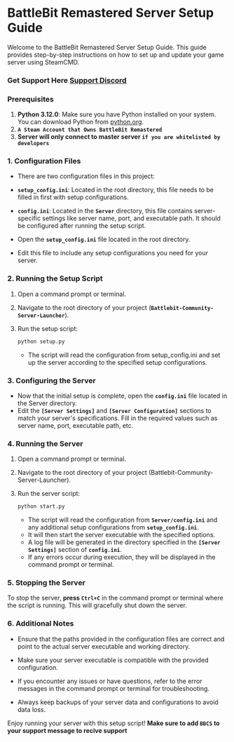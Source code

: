 # BattleBit Remastered Server Setup Guide

Welcome to the BattleBit Remastered Server Setup Guide. This guide provides step-by-step instructions on how to set up and update your game server using SteamCMD.

### Get Support Here [Support Discord](https://discord.gg/5HVygFQJaja)

### Prerequisites

1. **Python 3.12.0**: Make sure you have Python installed on your system. You can download Python from [python.org](https://www.python.org/downloads/).
2. **`A Steam Account that Owns BattleBit Remastered`**
3. **Server will only connect to master server `if you are whitelisted by developers`**

### 1. Configuration Files

- There are two configuration files in this project:

- **`setup_config.ini`**: Located in the root directory, this file needs to be filled in first with setup configurations.
- **`config.ini`**: Located in the **`Server`** directory, this file contains server-specific settings like server name, port, and executable path. It should be configured after running the setup script.

- Open the **`setup_config.ini`** file located in the root directory.
- Edit this file to include any setup configurations you need for your server.

### 2. Running the Setup Script

1. Open a command prompt or terminal.
2. Navigate to the root directory of your project (**`Battlebit-Community-Server-Launcher`**).

3. Run the setup script:

    ```bash
    python setup.py
    ```

    - The script will read the configuration from setup_config.ini and set up the server according to the specified setup configurations.

### 3. Configuring the Server

- Now that the initial setup is complete, open the **`config.ini`** file located in the Server directory.
- Edit the **`[Server Settings]`** and **`[Server Configuration]`** sections to match your server's specifications. Fill in the required values such as server name, port, executable path, etc.

### 4. Running the Server

1. Open a command prompt or terminal.

2. Navigate to the root directory of your project (Battlebit-Community-Server-Launcher).

3. Run the server script:

    ```bash
    python start.py
    ```

    - The script will read the configuration from **`Server/config.ini`** and any additional setup configurations from **`setup_config.ini`**.
    - It will then start the server executable with the specified options.
    - A log file will be generated in the directory specified in the **`[Server Settings]`** section of **`config.ini`**.
    - If any errors occur during execution, they will be displayed in the command prompt or terminal.

### 5. Stopping the Server

To stop the server, **press `Ctrl+C`** in the command prompt or terminal where the script is running. This will gracefully shut down the server.

### 6. Additional Notes

- Ensure that the paths provided in the configuration files are correct and point to the actual server executable and working directory.

- Make sure your server executable is compatible with the provided configuration.

- If you encounter any issues or have questions, refer to the error messages in the command prompt or terminal for troubleshooting.

- Always keep backups of your server data and configurations to avoid data loss.

Enjoy running your server with this setup script! **Make sure to add `BBCS` to your support message to recive support**
